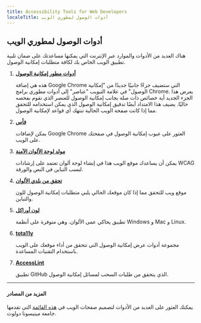 ```yaml
---
title: Accessibility Tools for Web Developers
localeTitle: أدوات الوصول لمطوري الويب
---
```

## أدوات الوصول لمطوري الويب

هناك العديد من الأدوات والموارد عبر الإنترنت التي يمكنها مساعدتك على ضمان تلبية تطبيق الويب الخاص بك لكافة متطلبات إمكانية الوصول.

1.  **[أدوات مطور إمكانية الوصول](https://chrome.google.com/webstore/detail/accessibility-developer-t/fpkknkljclfencbdbgkenhalefipecmb?hl=en)**
    
    هذه هي إضافة Google Chrome التي ستضيف جزءًا جانبيًا جديدًا من "إمكانية الوصول" في علامة التبويب "عناصر" إلى أدوات مطوري برامج Chrome. يعرض هذا الجزء الجديد أية خصائص ذات صلة بجانب إمكانية الوصول للعنصر الذي تقوم بفحصه حاليًا. يضيف هذا الامتداد أيضًا تدقيق إمكانية الوصول الذي يمكن استخدامه للتحقق مما إذا كانت صفحة الويب الحالية تنتهك أي قواعد لإمكانية الوصول.
    
2.  **[فأس](https://chrome.google.com/webstore/detail/axe/lhdoppojpmngadmnindnejefpokejbdd?hl=en-US)**
    
    يمكن لإضافات Google Chrome العثور على عيوب إمكانية الوصول في صفحتك على الويب.
    
3.  **[مولد لوحة الألوان الآمنة](http://colorsafe.co)**
    
    يمكن أن يساعدك موقع الويب هذا في إنشاء لوحة ألوان تعتمد على إرشادات WCAG لنسب التباين في النص والورقة.
    
4.  **[تحقق من بلدي الألوان](http://www.checkmycolours.com)**
    
    موقع ويب للتحقق مما إذا كان موقعك الحالي يلبي متطلبات إمكانية الوصول للون والتباين.
    
5.  **[لون أوراكل](http://colororacle.org)**
    
    تطبيق يحاكي عمى الألوان. وهي متوفرة على أنظمة Windows و Mac و Linux.
    
6.  **[tota11y](http://khan.github.io/tota11y/)**
    
    مجموعة أدوات عرض إمكانية الوصول التي تتحقق من أداء موقعك على الويب باستخدام التقنيات المساعدة.
    
7.  **[AccessLint](https://www.accesslint.com)**
    
    تطبيق GitHub الذي يتحقق من طلبات السحب لمسائل إمكانية الوصول.
    

* * *

#### المزيد من المصادر

يمكنك العثور على العديد من الأدوات لتصميم صفحات الويب في [هذه القائمة](http://www.d.umn.edu/itss/training/online/webdesign/tools.html) التي تقدمها جامعة مينيسوتا دولوث.